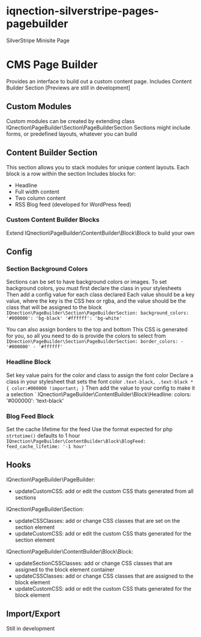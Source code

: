 # iqnection-silverstripe-pages-pagebuilder
SilverStripe Minisite Page

# CMS Page Builder
Provides an interface to build out a custom content page.
Includes Content Builder Section
[Previews are still in development]


## Custom Modules
Custom modules can be created by extending class IQnection\PageBuilder\Section\PageBuilderSection
Sections might include forms, or predefined layouts, whatever you can build


## Content Builder Section
This section allows you to stack modules for unique content layouts. 
Each block is a row within the section
Includes blocks for:
- Headline
- Full width content
- Two column content
- RSS Blog feed (developed for WordPress feed)


### Custom Content Builder Blocks
Extend IQnection\PageBuilder\ContentBuilder\Block\Block to build your own


## Config
### Section Background Colors
Sections can be set to have background colors or images.
To set background colors, you must first declare the class in your stylesheets
Then add a config value for each class declared
Each value should be a key value, where the key is the CSS hex or rgba, and the value should be the class that will be assigned to the block
`
IQnection\PageBuilder\Section\PageBuilderSection:
  background_colors:
    '#000000': 'bg-black'
    '#ffffff': 'bg-white'
`

You can also assign borders to the top and bottom
This CSS is generated for you, so all you need to do is provide the colors to select from
`
IQnection\PageBuilder\Section\PageBuilderSection:
  border_colors:
    - '#000000'
    - '#ffffff'
`

### Headline Block
Set key value pairs for the color and class to assign the font color
Declare a class in your stylesheet that sets the font color
`
.text-black,
.text-black * { color:#000000 !important; }
`
Then add the value to your config to make it a selection
`
IQnection\PageBuilder\ContentBuilder\Block\Headline:
  colors:
    '#000000': 'text-black'

### Blog Feed Block
Set the cache lifetime for the feed
Use the format expected for php `strtotime()`
defaults to 1 hour
`
IQnection\PageBuilder\ContentBuilder\Block\BlogFeed:
  feed_cache_lifetime: '-1 hour'
`

## Hooks
IQnection\PageBuilder\PageBuilder:
- updateCustomCSS: add or edit the custom CSS thats generated from all sections

IQnection\PageBuilder\Section:
- updateCSSClasses: add or change CSS classes that are set on the section element
- updateCustomCSS: add or edit the custom CSS thats generated for the section element

IQnection\PageBuilder\ContentBuilder\Block\Block:
- updateSectionCSSClasses: add or change CSS classes that are assigned to the block element container
- updateCSSClasses: add or change CSS classes that are assigned to the block element
- updateCustomCSS: add or edit the custom CSS thats generated for the block element

## Import/Export
Still in development